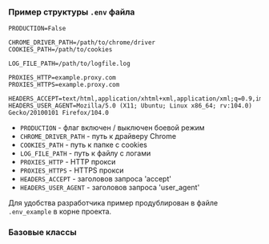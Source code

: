 ### Пример структуры `.env` файла

```
PRODUCTION=False

CHROME_DRIVER_PATH=/path/to/chrome/driver
COOKIES_PATH=/path/to/cookies

LOG_FILE_PATH=/path/to/logfile.log

PROXIES_HTTP=example.proxy.com
PROXIES_HTTPS=example.proxy.com

HEADERS_ACCEPT=text/html,application/xhtml+xml,application/xml;q=0.9,image/avif,image/webp,*/*;q=0.8
HEADERS_USER_AGENT=Mozilla/5.0 (X11; Ubuntu; Linux x86_64; rv:104.0) Gecko/20100101 Firefox/104.0
```

* `PRODUCTION` - флаг включен / выключен боевой режим
* `CHROME_DRIVER_PATH` - путь к драйверу Chrome
* `COOKIES_PATH` - путь к папке с cookies
* `LOG_FILE_PATH` - путь к файлу с логами
* `PROXIES_HTTP` - HTTP прокси
* `PROXIES_HTTPS` - HTTPS прокси
* `HEADERS_ACCEPT` - заголовов запроса 'accept'
* `HEADERS_USER_AGENT` - заголовов запроса 'user_agent'

Для удобства разработчика пример продублирован в файле `.env_example` в корне проекта.


### Базовые классы
